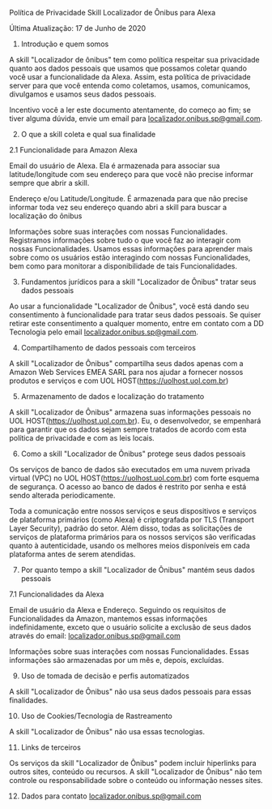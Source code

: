 Política de Privacidade Skill Localizador de Ônibus para Alexa

Última Atualização: 17 de Junho de 2020

1. Introdução e quem somos

A skill "Localizador de ônibus" tem como política respeitar sua privacidade quanto aos dados pessoais que usamos que possamos coletar quando você usar a funcionalidade da Alexa. Assim, esta política de privacidade server para que você entenda como coletamos, usamos, comunicamos, divulgamos e usamos seus dados pessoais.

Incentivo você a ler este documento atentamente, do começo ao fim; se tiver alguma dúvida, envie um email para localizador.onibus.sp@gmail.com.

2. O que a skill coleta e qual sua finalidade

2.1 Funcionalidade para Amazon Alexa

Email do usuário de Alexa. Ela é armazenada para associar sua latitude/longitude com seu endereço para que você não precise informar sempre que abrir a skill.

Endereço e/ou Latitude/Longitude. É armazenada para que não precise informar toda vez seu endereço quando abri a skill para buscar a localização do ônibus

Informações sobre suas interações com nossas Funcionalidades. Registramos informações sobre tudo o que você faz ao interagir com nossas Funcionalidades. Usamos essas informações para aprender mais sobre como os usuários estão interagindo com nossas Funcionalidades, bem como para monitorar a disponibilidade de tais Funcionalidades.

3. Fundamentos jurídicos para a skill "Localizador de Ônibus" tratar seus dados pessoais

Ao usar a funcionalidade "Localizador de Ônibus", você está dando seu consentimento à funcionalidade para tratar seus dados pessoais. Se quiser retirar este consentimento a qualquer momento, entre em contato com a DD Tecnologia pelo email localizador.onibus.sp@gmail.com.

4. Compartilhamento de dados pessoais com terceiros

A skill "Localizador de Ônibus" compartilha seus dados apenas com a Amazon Web Services EMEA SARL para nos ajudar a fornecer nossos produtos e serviços e com UOL HOST(https://uolhost.uol.com.br)

5. Armazenamento de dados e localização do tratamento

A skill "Localizador de Ônibus" armazena suas informações pessoais no UOL HOST(https://uolhost.uol.com.br). Eu, o desenvolvedor, se empenhará para garantir que os dados sejam sempre tratados de acordo com esta política de privacidade e com as leis locais.

6. Como a skill "Localizador de Ônibus" protege seus dados pessoais

Os serviços de banco de dados são executados em uma nuvem privada virtual (VPC) no UOL HOST(https://uolhost.uol.com.br) com forte esquema de segurança. O acesso ao banco de dados é restrito por senha e está sendo alterada periodicamente.

Toda a comunicação entre nossos serviços e seus dispositivos e serviços de plataforma primários (como Alexa) é criptografada por TLS (Transport Layer Security), padrão do setor. Além disso, todas as solicitações de serviços de plataforma primários para os nossos serviços são verificadas quanto à autenticidade, usando os melhores meios disponíveis em cada plataforma antes de serem atendidas.

7. Por quanto tempo a skill "Localizador de Ônibus" mantém seus dados pessoais

7.1 Funcionalidades da Alexa

Email de usuário da Alexa e Endereço. Seguindo os requisitos de Funcionalidades da Amazon, mantemos essas informações indefinidamente, exceto que o usuário solicite a exclusão de seus dados através do email: localizador.onibus.sp@gmail.com

Informações sobre suas interações com nossas Funcionalidades. Essas informações são armazenadas por um mês e, depois, excluídas.

9. Uso de tomada de decisão e perfis automatizados

A skill "Localizador de Ônibus" não usa seus dados pessoais para essas finalidades.

10. Uso de Cookies/Tecnologia de Rastreamento

A skill "Localizador de Ônibus" não usa essas tecnologias.

11. Links de terceiros

Os serviços da skill "Localizador de Ônibus" podem incluir hiperlinks para outros sites, conteúdo ou recursos. A skill "Localizador de Ônibus" não tem controle ou responsabilidade sobre o conteúdo ou informação nesses sites.

12. Dados para contato
localizador.onibus.sp@gmail.com
